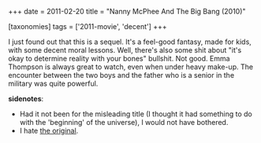+++
date = 2011-02-20
title = "Nanny McPhee And The Big Bang (2010)"

[taxonomies]
tags = ['2011-movie', 'decent']
+++

I just found out that this is a sequel. It\'s a feel-good fantasy, made
for kids, with some decent moral lessons. Well, there\'s also some shit
about \"it\'s okay to determine reality with your bones\" bullshit. Not
good. Emma Thompson is always great to watch, even when under heavy
make-up. The encounter between the two boys and the father who is a
senior in the military was quite powerful.

**sidenotes**:

-   Had it not been for the misleading title (I thought it had something
    to do with the \'beginning\' of the universe), I would not have
    bothered.
-   I hate [the original].

  [the original]: http://movies.tshepang.net/nanny-mcphee-2005
